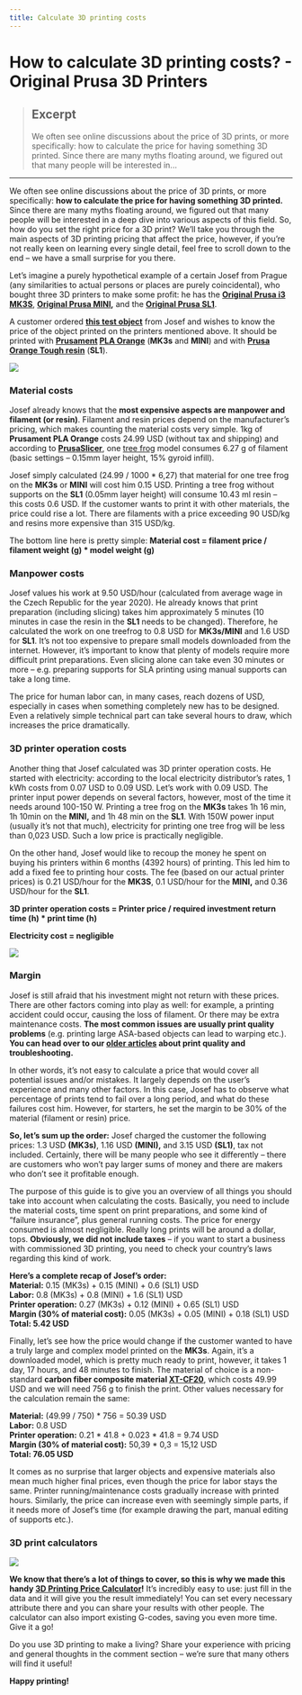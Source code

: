 ```yaml
---
title: Calculate 3D printing costs
---
```


# How to calculate 3D printing costs? - Original Prusa 3D Printers

> ## Excerpt
> We often see online discussions about the price of 3D prints, or more specifically: how to calculate the price for having something 3D printed. Since there are many myths floating around, we figured out that many people will be interested in...

---
We often see online discussions about the price of 3D prints, or more specifically: **how to calculate the price for having something 3D printed.** Since there are many myths floating around, we figured out that many people will be interested in a deep dive into various aspects of this field. So, how do you set the right price for a 3D print? We’ll take you through the main aspects of 3D printing pricing that affect the price, however, if you’re not really keen on learning every single detail, feel free to scroll down to the end – we have a small surprise for you there.

Let’s imagine a purely hypothetical example of a certain Josef from Prague (any similarities to actual persons or places are purely coincidental), who bought three 3D printers to make some profit: he has the [**Original Prusa i3 MK3S**](https://shop.prusa3d.com/en/51-original-prusa-i3-mk3s), **[Original Prusa MINI](https://shop.prusa3d.com/en/66-original-prusa-mini),** and the [**Original Prusa SL1**](https://shop.prusa3d.com/en/52-original-prusa-sl1).

A customer ordered **[this test object](https://www.prusaprinters.org/prints/3116-treefrog)** from Josef and wishes to know the price of the object printed on the printers mentioned above. It should be printed with **[Prusament](https://shop.prusa3d.com/en/42-prusament) [PLA Orange](https://shop.prusa3d.com/en/prusament/1007-prusament-pla-prusa-orange-1kg.html)** (**MK3s** and **MINI**) and with **[Prusa Orange Tough resin](https://shop.prusa3d.com/en/resin/940-orange-tough-resin-1kg.html)** (**SL1**).

[![](https://blog.prusa3d.com/wp-content/uploads/2020/10/zaba-1024x683.jpg)](https://blog.prusa3d.com/wp-content/uploads/2020/10/zaba.jpg)

### Material costs

Josef already knows that the **most expensive aspects are manpower and filament (or resin)**. Filament and resin prices depend on the manufacturer’s pricing, which makes counting the material costs very simple. 1kg of **Prusament PLA Orange** costs 24.99 USD (without tax and shipping) and according to [**PrusaSlicer**](https://www.prusa3d.com/prusaslicer/#_ga=2.100141212.366407219.1601559088-1598598355.1585749177), one [tree frog](https://www.prusaprinters.org/prints/3116-treefrog) model consumes 6.27 g of filament (basic settings – 0.15mm layer height, 15% gyroid infill).

Josef simply calculated (24.99 / 1000 \* 6,27) that material for one tree frog on the **MK3s** or **MINI** will cost him 0.15 USD. Printing a tree frog without supports on the **SL1** (0.05mm layer height) will consume 10.43 ml resin – this costs 0.6 USD. If the customer wants to print it with other materials, the price could rise a lot. There are filaments with a price exceeding 90 USD/kg and resins more expensive than 315 USD/kg.

The bottom line here is pretty simple: **Material cost = filament price / filament weight (g) \* model weight (g)**

### Manpower costs

Josef values his work at 9.50 USD/hour (calculated from average wage in the Czech Republic for the year 2020). He already knows that print preparation (including slicing) takes him approximately 5 minutes (10 minutes in case the resin in the **SL1** needs to be changed). Therefore, he calculated the work on one treefrog to 0.8 USD for **MK3s/MINI** and 1.6 USD for **SL1**. It’s not too expensive to prepare small models downloaded from the internet. However, it’s important to know that plenty of models require more difficult print preparations. Even slicing alone can take even 30 minutes or more – e.g. preparing supports for SLA printing using manual supports can take a long time.

The price for human labor can, in many cases, reach dozens of USD, especially in cases when something completely new has to be designed. Even a relatively simple technical part can take several hours to draw, which increases the price dramatically.

### 3D printer operation costs

Another thing that Josef calculated was 3D printer operation costs. He started with electricity: according to the local electricity distributor’s rates, 1 kWh costs from 0.07 USD to 0.09 USD. Let’s work with 0.09 USD. The printer input power depends on several factors, however, most of the time it needs around 100-150 W. Printing a tree frog on the **MK3s** takes 1h 16 min, 1h 10min on the **MINI,** and 1h 48 min on the **SL1**. With 150W power input (usually it’s not that much), electricity for printing one tree frog will be less than 0,023 USD. Such a low price is practically negligible.

On the other hand, Josef would like to recoup the money he spent on buying his printers within 6 months (4392 hours) of printing. This led him to add a fixed fee to printing hour costs. The fee (based on our actual printer prices) is 0.21 USD/hour for the **MK3S**, 0.1 USD/hour for the **MINI,** and 0.36 USD/hour for the **SL1**.

**3D printer operation costs = Printer price / required investment return time (h) \* print time (h)**

**Electricity cost = negligible**

[![](https://blog.prusa3d.com/wp-content/uploads/2020/10/mini2-1024x683.jpg)](https://blog.prusa3d.com/wp-content/uploads/2020/10/mini2-scaled.jpg)

### Margin

Josef is still afraid that his investment might not return with these prices. There are other factors coming into play as well: for example, a printing accident could occur, causing the loss of filament. Or there may be extra maintenance costs. **The most common issues are usually print quality problems** (e.g. printing large ASA-based objects can lead to warping etc.). **You can head over to our [older articles](https://blog.prusa3d.com/how-to-fix-the-most-common-3d-printing-errors_8201/) about print quality and troubleshooting.**

In other words, it’s not easy to calculate a price that would cover all potential issues and/or mistakes. It largely depends on the user’s experience and many other factors. In this case, Josef has to observe what percentage of prints tend to fail over a long period, and what do these failures cost him. However, for starters, he set the margin to be 30% of the material (filament or resin) price.

**So, let’s sum up the order:** Josef charged the customer the following prices: 1.3 USD **(MK3s)**, 1.16 USD **(MINI),** and 3.15 USD **(SL1)**, tax not included. Certainly, there will be many people who see it differently – there are customers who won’t pay larger sums of money and there are makers who don’t see it profitable enough.

The purpose of this guide is to give you an overview of all things you should take into account when calculating the costs. Basically, you need to include the material costs, time spent on print preparations, and some kind of “failure insurance”, plus general running costs. The price for energy consumed is almost negligible. Really long prints will be around a dollar, tops. **Obviously, we did not include taxes** – if you want to start a business with commissioned 3D printing, you need to check your country’s laws regarding this kind of work.

**Here’s a complete recap of Josef’s order:**  
**Material:** 0.15 (MK3s) + 0.15 (MINI) + 0.6 (SL1) USD  
**Labor:** 0.8 (MK3s) + 0.8 (MINI) + 1.6 (SL1) USD  
**Printer operation:** 0.27 (MK3s) + 0.12 (MINI) + 0.65 (SL1) USD  
**Margin (30% of material cost):** 0.05 (MK3s) + 0.05 (MINI) + 0.18 (SL1) USD  
**Total: 5.42 USD**

Finally, let’s see how the price would change if the customer wanted to have a truly large and complex model printed on the **MK3s**. Again, it’s a downloaded model, which is pretty much ready to print, however, it takes 1 day, 17 hours, and 48 minutes to finish. The material of choice is a non-standard **carbon fiber composite material [XT-CF20](https://shop.prusa3d.com/en/filament/93-20-carbon-fiber-xt-cf20-filament-750g.html)**, which costs 49.99 USD and we will need 756 g to finish the print. Other values necessary for the calculation remain the same:

**Material:** (49.99 / 750) \* 756 = 50.39 USD  
**Labor:** 0.8 USD  
**Printer operation:** 0.21 \* 41.8 + 0.023 \* 41.8 = 9.74 USD  
**Margin (30% of material cost):** 50,39 \* 0,3 = 15,12 USD  
**Total: 76.05 USD**

It comes as no surprise that larger objects and expensive materials also mean much higher final prices, even though the price for labor stays the same. Printer running/maintenance costs gradually increase with printed hours. Similarly, the price can increase even with seemingly simple parts, if it needs more of Josef’s time (for example drawing the part, manual editing of supports etc.).

### 3D print calculators

[![](https://blog.prusa3d.com/wp-content/uploads/2020/10/kalkulacka2-1-1024x516.jpg)](https://blog.prusa3d.com/wp-content/uploads/2020/10/kalkulacka2-1.jpg)

**We know that there’s a lot of things to cover, so this is why we made this handy [3D Printing Price Calculator](https://blog.prusa3d.com/3d-printing-price-calculator_38905/)!** It’s incredibly easy to use: just fill in the data and it will give you the result immediately! You can set every necessary attribute there and you can share your results with other people. The calculator can also import existing G-codes, saving you even more time. Give it a go!

Do you use 3D printing to make a living? Share your experience with pricing and general thoughts in the comment section – we’re sure that many others will find it useful!

**Happy printing!**
